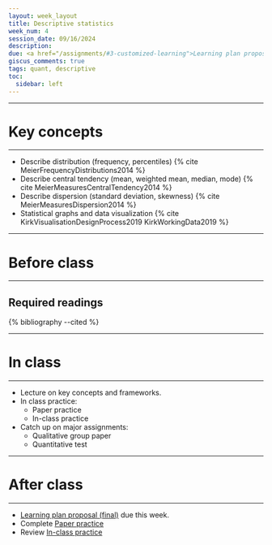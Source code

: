 ```yaml
---
layout: week_layout
title: Descriptive statistics
week_num: 4
session_date: 09/16/2024
description:
due: <a href="/assignments/#3-customized-learning">Learning plan proposal (final)</a>
giscus_comments: true
tags: quant, descriptive
toc:
  sidebar: left
---
```


---
# Key concepts
---

- Describe distribution (frequency, percentiles) {% cite MeierFrequencyDistributions2014 %}
- Describe central tendency (mean, weighted mean, median, mode) {% cite MeierMeasuresCentralTendency2014 %}
- Describe dispersion (standard deviation, skewness) {% cite MeierMeasuresDispersion2014 %}
- Statistical graphs and data visualization {% cite KirkVisualisationDesignProcess2019 KirkWorkingData2019 %}

---
# Before class
---

## Required readings

{% bibliography --cited %}

---
# In class
---

- Lecture on key concepts and frameworks.
- In class practice:
	- Paper practice
	- In-class practice
- Catch up on major assignments:
  - Qualitative group paper
  - Quantitative test

---
# After class
---

- [Learning plan proposal (final)](/assignments/#3-customized-learning) due this week.
- Complete [Paper practice](/assignments/#2-participation)
- Review [In-class practice](/assignments/#2-participation)
